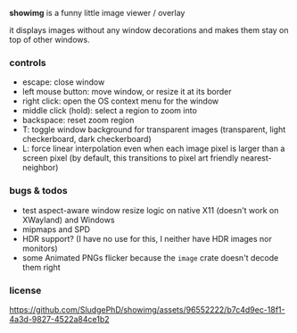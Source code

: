 **showimg** is a funny little image viewer / overlay

it displays images without any window decorations and makes them stay on top of
other windows.

### controls

- escape: close window
- left mouse button: move window, or resize it at its border
- right click: open the OS context menu for the window
- middle click (hold): select a region to zoom into
- backspace: reset zoom region
- T: toggle window background for transparent images (transparent, light checkerboard, dark checkerboard)
- L: force linear interpolation even when each image pixel is larger than a screen pixel (by default, this transitions to pixel art friendly nearest-neighbor)

### bugs & todos

- test aspect-aware window resize logic on native X11 (doesn't work on XWayland) and Windows
- mipmaps and SPD
- HDR support? (I have no use for this, I neither have HDR images nor monitors)
- some Animated PNGs flicker because the `image` crate doesn't decode them right

### license

https://github.com/SludgePhD/showimg/assets/96552222/b7c4d9ec-18f1-4a3d-9827-4522a84ce1b2
